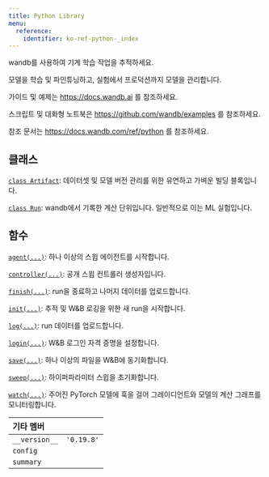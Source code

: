 ```yaml
---
title: Python Library
menu:
  reference:
    identifier: ko-ref-python-_index
---
```


wandb를 사용하여 기계 학습 작업을 추적하세요.

모델을 학습 및 파인튜닝하고, 실험에서 프로덕션까지 모델을 관리합니다.

가이드 및 예제는 https://docs.wandb.ai 를 참조하세요.

스크립트 및 대화형 노트북은 https://github.com/wandb/examples 를 참조하세요.

참조 문서는 https://docs.wandb.com/ref/python 를 참조하세요.

## 클래스

[`class Artifact`](./artifact.md): 데이터셋 및 모델 버전 관리를 위한 유연하고 가벼운 빌딩 블록입니다.

[`class Run`](./run.md): wandb에서 기록한 계산 단위입니다. 일반적으로 이는 ML 실험입니다.

## 함수

[`agent(...)`](./agent.md): 하나 이상의 스윕 에이전트를 시작합니다.

[`controller(...)`](./controller.md): 공개 스윕 컨트롤러 생성자입니다.

[`finish(...)`](./finish.md): run을 종료하고 나머지 데이터를 업로드합니다.

[`init(...)`](./init.md): 추적 및 W&B 로깅을 위한 새 run을 시작합니다.

[`log(...)`](./log.md): run 데이터를 업로드합니다.

[`login(...)`](./login.md): W&B 로그인 자격 증명을 설정합니다.

[`save(...)`](./save.md): 하나 이상의 파일을 W&B에 동기화합니다.

[`sweep(...)`](./sweep.md): 하이퍼파라미터 스윕을 초기화합니다.

[`watch(...)`](./watch.md): 주어진 PyTorch 모델에 훅을 걸어 그레이디언트와 모델의 계산 그래프를 모니터링합니다.

| 기타 멤버 |  |
| :--- | :--- |
| `__version__`<a id="__version__"></a> | `'0.19.8'` |
| `config`<a id="config"></a> |   |
| `summary`<a id="summary"></a> |   |
